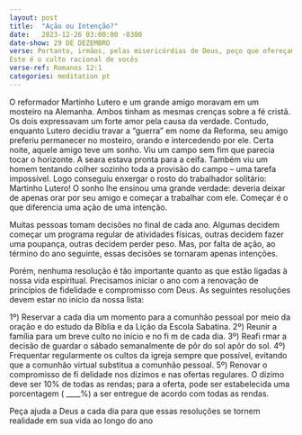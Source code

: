```yaml
---
layout: post
title:  "Ação ou Intenção?"
date:   2023-12-26 03:00:00 -0300
date-show: 29 DE DEZEMBRO
verse: Portanto, irmãos, pelas misericórdias de Deus, peço que ofereçam o seu corpo como sacrifício vivo, santo e agradável a Deus.
Este é o culto racional de vocês
verse-ref: Romanos 12:1
categories: meditation pt
---
```


O reformador Martinho Lutero e um grande amigo moravam em um mosteiro na Alemanha. Ambos tinham as mesmas crenças sobre a fé cristã. Os dois expressavam um forte amor pela causa da verdade. Contudo, enquanto Lutero decidiu travar a “guerra” em nome da Reforma, seu amigo preferiu permanecer no mosteiro, orando e intercedendo por ele. Certa noite, aquele amigo teve um sonho. Viu um campo sem fim que parecia tocar o horizonte. A seara estava pronta para a ceifa. Também viu um homem tentando colher sozinho toda a provisão do campo – uma tarefa impossível. Logo conseguiu enxergar o rosto do trabalhador solitário: Martinho Lutero! O sonho lhe ensinou uma grande verdade: deveria deixar de apenas orar por seu amigo e começar a trabalhar com ele. Começar é o que diferencia uma ação de uma intenção.

Muitas pessoas tomam decisões no final de cada ano. Algumas decidem começar um programa regular de atividades físicas, outras decidem fazer uma poupança, outras decidem perder peso. Mas, por falta de ação, ao término do ano seguinte, essas decisões se tornaram apenas intenções.

Porém, nenhuma resolução é tão importante quanto as que estão ligadas à nossa vida espiritual. Precisamos iniciar o ano com a renovação de princípios de fidelidade e compromisso com Deus. As seguintes resoluções devem estar no início da nossa lista:

1º) Reservar a cada dia um momento para a comunhão pessoal por meio da oração e do estudo da Bíblia e da Lição da Escola Sabatina.
2º) Reunir a família para um breve culto no início e no fi m de cada dia.
3º) Reafi rmar a decisão de guardar o sábado semanalmente de pôr do sol apôr do sol.
4º) Frequentar regularmente os cultos da igreja sempre que possível, evitando que a comunhão virtual substitua a comunhão pessoal.
5º) Renovar o compromisso de fi delidade nos dízimos e nas ofertas regulares. O dízimo deve ser 10% de todas as rendas; para a oferta, pode ser estabelecida uma porcentagem ( ____%) a ser entregue de acordo com todas as rendas.

Peça ajuda a Deus a cada dia para que essas resoluções se tornem realidade em sua vida ao longo do ano
